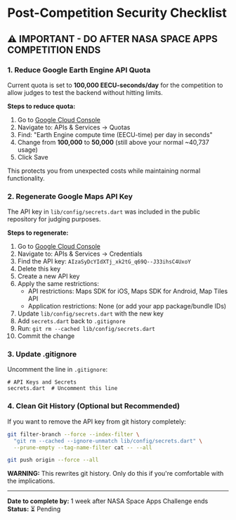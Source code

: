 # Post-Competition Security Checklist

## ⚠️ IMPORTANT - DO AFTER NASA SPACE APPS COMPETITION ENDS

### 1. Reduce Google Earth Engine API Quota
Current quota is set to **100,000 EECU-seconds/day** for the competition to allow judges to test the backend without hitting limits.

**Steps to reduce quota:**
1. Go to [Google Cloud Console](https://console.cloud.google.com/)
2. Navigate to: APIs & Services → Quotas
3. Find: "Earth Engine compute time (EECU-time) per day in seconds"
4. Change from **100,000** to **50,000** (still above your normal ~40,737 usage)
5. Click Save

This protects you from unexpected costs while maintaining normal functionality.

### 2. Regenerate Google Maps API Key
The API key in `lib/config/secrets.dart` was included in the public repository for judging purposes.

**Steps to regenerate:**
1. Go to [Google Cloud Console](https://console.cloud.google.com/)
2. Navigate to: APIs & Services → Credentials
3. Find the API key: `AIzaSyDcYIdXTj_xk2tG_q69Q--J33ihsC4UxoY`
4. Delete this key
5. Create a new API key
6. Apply the same restrictions:
   - API restrictions: Maps SDK for iOS, Maps SDK for Android, Map Tiles API
   - Application restrictions: None (or add your app package/bundle IDs)
7. Update `lib/config/secrets.dart` with the new key
8. Add `secrets.dart` back to `.gitignore`
9. Run: `git rm --cached lib/config/secrets.dart`
10. Commit the change

### 3. Update .gitignore
Uncomment the line in `.gitignore`:
```
# API Keys and Secrets
secrets.dart  # Uncomment this line
```

### 4. Clean Git History (Optional but Recommended)
If you want to remove the API key from git history completely:
```bash
git filter-branch --force --index-filter \
  "git rm --cached --ignore-unmatch lib/config/secrets.dart" \
  --prune-empty --tag-name-filter cat -- --all

git push origin --force --all
```

**WARNING:** This rewrites git history. Only do this if you're comfortable with the implications.

---

**Date to complete by:** 1 week after NASA Space Apps Challenge ends
**Status:** ⏳ Pending
